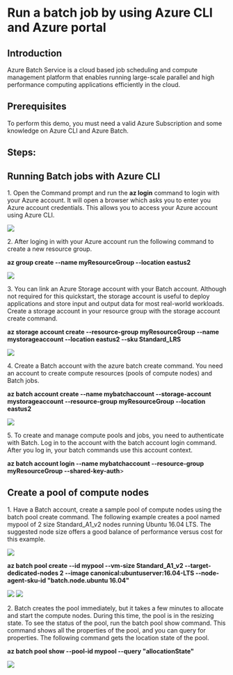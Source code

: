 <h1>Run a batch job by using Azure CLI and Azure portal</h1>

<h2>Introduction</h2>
<p>Azure Batch Service is a cloud based job scheduling and compute management platform that enables running large-scale parallel and high performance computing applications efficiently in the cloud.</p>

<h2>Prerequisites</h2>
<p>To perform this demo, you must need a valid Azure Subscription and some knowledge on Azure CLI and Azure Batch.</p>

<h2>Steps:</h2>

<h2>Running Batch jobs with Azure CLI</h2>

<p>1. Open the Command prompt and run the <b>az login</b> command to login with your Azure account. It will open a browser which asks you to enter you Azure account credentials. This allows you to access your Azure account using Azure CLI.</p>
<img src="https://codesizzlergit.blob.core.windows.net/az203-003/1.JPG"/>
<p>2. After loging in with your Azure account run the following command to create a new resource group.</p>
    <p><b> az group create --name myResourceGroup --location eastus2</b></p>
<img src="https://codesizzlergit.blob.core.windows.net/az203-003/2.JPG"/>
<p>3. You can link an Azure Storage account with your Batch account. Although not required for this quickstart, the storage account is useful to deploy applications and store input and output data for most real-world workloads. Create a storage account in your resource group with the storage account create command.</p>
    <p><b> az storage account create --resource-group myResourceGroup --name mystorageaccount --location eastus2 --sku Standard_LRS</b></p>
<img src="https://codesizzlergit.blob.core.windows.net/az203-003/3.JPG"/>
<p>4. Create a Batch account with the azure batch create command. You need an account to create compute resources (pools of compute nodes) and Batch jobs.</p>
    <p><b> az batch account create --name mybatchaccount --storage-account mystorageaccount --resource-group myResourceGroup --location eastus2</b></p>
<img src="https://codesizzlergit.blob.core.windows.net/az203-003/4.JPG"/>
<p>5. To create and manage compute pools and jobs, you need to authenticate with Batch. Log in to the account with the batch account login command. After you log in, your batch commands use this account context.</p>
<p><b> az batch account login --name mybatchaccount --resource-group myResourceGroup --shared-key-auth</b>></p>

<h2>Create a pool of compute nodes</h2>
<p>1. Have a Batch account, create a sample pool of compute nodes using the batch pool create command. The following example creates a pool named mypool of 2 size Standard_A1_v2 nodes running Ubuntu 16.04 LTS. The suggested node size offers a good balance of performance versus cost for this example.</p>
<img src="https://codesizzlergit.blob.core.windows.net/az203-003/5.JPG"/>
    <p><b> az batch pool create --id mypool --vm-size Standard_A1_v2 --target-dedicated-nodes 2 --image canonical:ubuntuserver:16.04-LTS --node-agent-sku-id "batch.node.ubuntu 16.04"</b></p>
<img src="https://codesizzlergit.blob.core.windows.net/az203-003/6.JPG"/>
<img src="https://codesizzlergit.blob.core.windows.net/az203-003/7.JPG"/>
<p>2. Batch creates the pool immediately, but it takes a few minutes to allocate and start the compute nodes. During this time, the pool is in the resizing state. To see the status of the pool, run the batch pool show command. This command shows all the properties of the pool, and you can query for properties. The following command gets the location state of the pool.</p>
    <p><b> az batch pool show --pool-id mypool --query "allocationState"</b></p>
<img src="https://codesizzlergit.blob.core.windows.net/az203-003/8.JPG"/>
